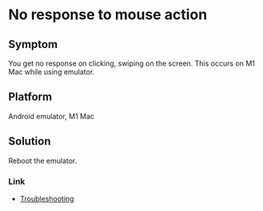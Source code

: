 # No response to mouse action

## Symptom

You get no response on clicking, swiping on the screen. This occurs on M1 Mac while using emulator.

## Platform

Android emulator, M1 Mac

## Solution

Reboot the emulator.

### Link

- [Troubleshooting](../troubleshooting.md)
